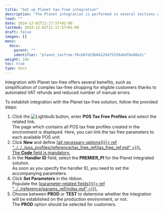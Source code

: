 ```yaml
---
title: "Set up Planet tax-free integration"
description: "The Planet integration is performed in several sections of Business Central that are described in this article."
lead: ""
date: 2024-12-02T12:17:57+01:00
lastmod: 2024-12-02T12:17:57+01:00
draft: false
images: []
menu:
  docs:
    parent: ""
    identifier: "planet_taxfree-f6cb87d29b84129475339abdf6e88e2c"
weight: 166
toc: true
type: docs
---
```


Integration with Planet tax-free offers several benefits, such as simplification of complex tax-free shopping for eligible customers thanks to automated VAT refunds and reduced number of manual errors. 

To establish integration with the Planet tax-free solution, follow the provided steps: 

1. Click the ![Lightbulb](Lightbulb_icon.PNG) button, enter **POS Tax Free Profiles** and select the related link.               
   The page which contains all POS tax free profiles created in the environment is displayed. Here, you can link the tax free parameters to each available POS unit.
2. Click **New** and define [<ins>all necessary options<ins>]({{< ref "../../../pos_profiles/reference/tax_free_ref/tax_free_ref.md" >}}).   
   The **Code** field is mandatory. 
3. In the **Handler ID** field, select the **PREMIER_PI** for the Planet integrated solution.    
   As soon as you specify the handler ID, you need to set the accompanying parameters.
4. Click **Set Parameters** in the ribbon.     
   Populate the [<ins>parameter-related fields<ins>]({{< ref "../../reference/params_ref/index.md" >}}).
5. Choose between **PROD** or **TEST** to determine whether the integration will be established on the production environment, or not.         
   The **PROD** option should be selected for customers. 